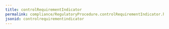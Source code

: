 ```yaml
---
title: controlRequirementIndicator
permalink: compliance/RegulatoryProcedure.controlRequirementIndicator.html
jsonid: controlrequirementindicator
---
```

